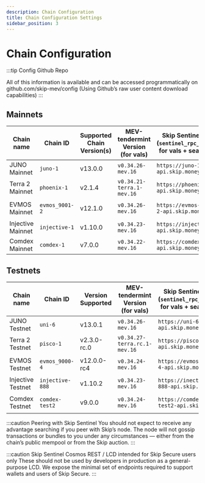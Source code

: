 ```yaml
---
description: Chain Configuration
title: Chain Configuration Settings
sidebar_position: 3
---
```


# Chain Configuration

:::tip Config Github Repo

All of this information is available and can be accessed programmatically on <a hef="http://github.com/skip-mev/config" target="_blank">github.com/skip-mev/config</a> (Using Github’s raw user content download capabilities)
:::

## Mainnets

| Chain name        | Chain ID       | Supported Chain Version(s) | MEV-tendermint Version (for vals) | Skip Sentinel RPC (`sentinel_rpc_string`) for vals + searchers | `sentinel_peer_string` for vals                                                   | Auction House Address (for searchers)           | Skip Sentinel Cosmos-SDK REST / LCD for Skip Secure |
| ----------------- | -------------- |----------------------------| --------------------------------- | -------------------------------------------------------------- | --------------------------------------------------------------------------------- | ----------------------------------------------- | --------------------------------------------------- |
| JUNO Mainnet      | `juno-1`       | v13.0.0                    | `v0.34.26-mev.16`                 | `https://juno-1-api.skip.money`                                | `8dd5dfefe8959f7186e6c80bdb87dbd919534677@juno-1-sentinel.skip.money:26656`       | `juno10g0l3hd9sau3vnjrayjhergcpxemucxcspgnn4`   | `https://juno-1-lcd.skip.money`                     |
| Terra 2 Mainnet   | `phoenix-1`    | v2.1.4                     | `v0.34.21-terra.1-mev.16`         | `https://phoenix-1-api.skip.money`                             | `20a61f70d93af978a3bc1d6be634a57918934f79@phoenix-1-sentinel.skip.money:26656`    | `terra1d5fzv2y8fpdax4u2nnzrn5uf9ghyu5sxr865uy`  | `https://phoenix-1-lcd.skip.money`                  |
| EVMOS Mainnet     | `evmos_9001-2` | v12.1.0            | `v0.34.26-mev.16`                 | `https://evmos-9001-2-api.skip.money`                          | `c0a2990e2a5dad7f4ace044d2f936de6891c6f0a@evmos-9001-2-sentinel.skip.money:26656` | `evmos17yqtnk08ly94lgz3fzagfu2twsws33z7cpkxa2`  | `https://evmos-9001-2-lcd.skip.money`               |
| Injective Mainnet | `injective-1`  | v1.10.0                    | `v0.34.23-mev.16`                 | `https://injective-1-api.skip.money`                           | `6f3b548716049d83ab701a1eddef56bd202c09db@injective-1-sentinel.skip.money:26656`  | `inj17yqtnk08ly94lgz3fzagfu2twsws33z7sfsv46`    | `https://injective-1-lcd.skip.money`                |
| Comdex Mainnet    | `comdex-1`     | v7.0.0                     | `v0.34.22-mev.16`                 | `https://comdex-1-api.skip.money`                              | `79505b5fb2782acbea09059abde58e7bca76c8e1@comdex-1-sentinel.skip.money:26656`     | `comdex1ga2mjs4gxn8xudxmrrp8s2q35rqhg4xafnn5gr` | `https://comdex-1-lcd.skip.money`                   |

## Testnets

| Chain name        | Chain ID        | Version Supported | MEV-tendermint Version (for vals) | Skip Sentinel RPC (`sentinel_rpc_string`) for vals + searchers | `sentinel_peer_string` for vals                                                    | Auction House Address (for searchers)           | Skip Sentinel Cosmos-SDK REST / LCD for Skip Secure |
| ----------------- | --------------- | ----------------- | --------------------------------- | -------------------------------------------------------------- | ---------------------------------------------------------------------------------- | ----------------------------------------------- | --------------------------------------------------- |
| JUNO Testnet      | `uni-6`         | v13.0.1           | `v0.34.26-mev.16`                 | `https://uni-6-api.skip.money`                                 | `f18d6e226545b348aa37c86cc735d0620838fcd8@uni-6-sentinel.skip.money:26656`         | `juno10g0l3hd9sau3vnjrayjhergcpxemucxcspgnn4`   | `https://uni-6-lcd.skip.money`                      |
| Terra 2 Testnet   | `pisco-1`       | v2.3.0-rc.0       | `v0.34.27-terra.rc.1-mev.16`      | `https://pisco-1-api.skip.money`                               | `5cc5e6506818a113387d92e0b60a7206845b4d7e@pisco-1-sentinel.skip.money:26656`       | `terra1d5fzv2y8fpdax4u2nnzrn5uf9ghyu5sxr865uy`  | `https://pisco-1-lcd.skip.money`                    |
| EVMOS Testnet     | `evmos_9000-4`  | v12.0.0-rc4       | `v0.34.24-mev.16`                 | `https://evmos-9000-4-api.skip.money`                          | `4d8990908ae5cbe7783192c0364db4a90af56dbc@evmos-9000-4-sentinel.skip.money:26656`  | `evmos17yqtnk08ly94lgz3fzagfu2twsws33z7cpkxa2`  | `https://evmos-9000-4-lcd.skip.money`               |
| Injective Testnet | `injective-888` | v1.10.2           | `v0.34.23-mev.16`                 | `https://inective-888-api.skip.money`                          | `24b0ca5c32b1c90fe7e373075de1d94ddf94c0b3@injective-888-sentinel.skip.money:26656` | `inj17yqtnk08ly94lgz3fzagfu2twsws33z7sfsv46`    | `https://injective-888-lcd.skip.money`              |
| Comdex Testnet    | `comdex-test2`  | v9.0.0            | `v0.34.24-mev.16`                 | `https://comdex-test2-api.skip.money`                          | `0ef2b039f0f370be9c5f39924923e96ef94bc87f@comdex-test2-sentinel.skip.money:26656`  | `comdex1ga2mjs4gxn8xudxmrrp8s2q35rqhg4xafnn5gr` | `https://comdex-test2-lcd.skip.money`               |

:::caution Peering with Skip Sentinel
You should not expect to receive any advantage searching if you peer with Skip’s node. The node will not gossip transactions or bundles to you under any circumstances — either from the chain’s public mempool or from the Skip auction.
:::

:::caution Skip Sentinel Cosmos REST / LCD intended for Skip Secure users only
These should not be used by developers in production as a general-purpose LCD.
We expose the minimal set of endpoints required to support wallets and users of Skip Secure.
:::

